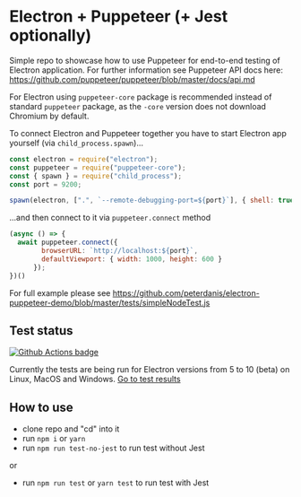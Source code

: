 # Electron + Puppeteer (+ Jest optionally)

Simple repo to showcase how to use Puppeteer for end-to-end testing of Electron application. For further information see Puppeteer API docs here: https://github.com/puppeteer/puppeteer/blob/master/docs/api.md

For Electron using `puppeteer-core` package is recommended instead of standard `puppeteer` package, as the `-core` version does not download Chromium by default.

To connect Electron and Puppeteer together you have to start Electron app yourself (via `child_process.spawn`)...

```Javascript
const electron = require("electron");
const puppeteer = require("puppeteer-core");
const { spawn } = require("child_process");
const port = 9200;

spawn(electron, [".", `--remote-debugging-port=${port}`], { shell: true });
```

...and then connect to it via `puppeteer.connect` method

```Javascript
(async () => {
  await puppeteer.connect({
        browserURL: `http://localhost:${port}`,
        defaultViewport: { width: 1000, height: 600 }
      });
})()
```

For full example please see https://github.com/peterdanis/electron-puppeteer-demo/blob/master/tests/simpleNodeTest.js

## Test status

[![Github Actions badge](https://github.com/peterdanis/electron-puppeteer-demo/workflows/Tests/badge.svg?event=push)](https://github.com/peterdanis/electron-puppeteer-demo/actions?query=workflow%3ATests+event%3Apush)

Currently the tests are being run for Electron versions from 5 to 10 (beta) on Linux, MacOS and Windows. [Go to test results](https://github.com/peterdanis/electron-puppeteer-demo/actions?query=workflow%3ATests+event%3Apush)

## How to use

- clone repo and "cd" into it
- run `npm i` or `yarn`
- run `npm run test-no-jest` to run test without Jest

or

- run `npm run test` or `yarn test` to run test with Jest
